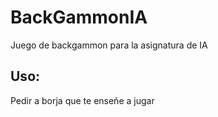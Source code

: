 # BackGammonIA
Juego de backgammon para la asignatura de IA
## Uso:
Pedir a borja que te enseñe a jugar
